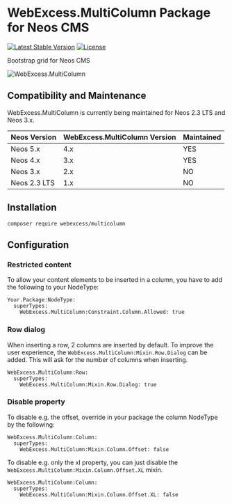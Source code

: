 # WebExcess.MultiColumn Package for Neos CMS #
[![Latest Stable Version](https://poser.pugx.org/webexcess/multicolumn/v/stable)](https://packagist.org/packages/webexcess/multicolumn)
[![License](https://poser.pugx.org/webexcess/multicolumn/license)](https://packagist.org/packages/webexcess/multicolumn)

Bootstrap grid for Neos CMS

![WebExcess.MultiColumn](Documentation/preview.gif "WebExcess.MultiColumn")

## Compatibility and Maintenance
WebExcess.MultiColumn is currently being maintained for Neos 2.3 LTS and Neos 3.x.

| Neos Version | WebExcess.MultiColumn Version | Maintained |
|--------------|-------------------------------|------------|
| Neos 5.x     | 4.x                           | YES        |
| Neos 4.x     | 3.x                           | YES        |
| Neos 3.x     | 2.x                           | NO         |
| Neos 2.3 LTS | 1.x                           | NO         |

## Installation
```
composer require webexcess/multicolumn
```

## Configuration

### Restricted content

To allow your content elements to be inserted in a column, you have to add the following to your NodeType:

```
Your.Package:NodeType:
  superTypes:
    WebExcess.MultiColumn:Constraint.Column.Allowed: true
```

### Row dialog

When inserting a row, 2 columns are inserted by default. To improve the user experience, the `WebExcess.MultiColumn:Mixin.Row.Dialog` can be added. This will ask for the number of columns when inserting.

```
WebExcess.MultiColumn:Row:
  superTypes:
    WebExcess.MultiColumn:Mixin.Row.Dialog: true
```

### Disable property

To disable e.g. the offset, override in your package the column NodeType by the following:

```
WebExcess.MultiColumn:Column:
  superTypes:
    WebExcess.MultiColumn:Mixin.Column.Offset: false
```

To disable e.g. only the xl property, you can just disable the `WebExcess.MultiColumn:Mixin.Column.Offset.XL` mixin.

```
WebExcess.MultiColumn:Column:
  superTypes:
    WebExcess.MultiColumn:Mixin.Column.Offset.XL: false
```

